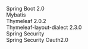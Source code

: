 Spring Boot 2.0  
Mybatis  
Thymeleaf 2.0.2  
Thymeleaf-layout-dialect 2.3.0  
Spring Security  
Spring Security Oauth2.0  